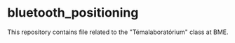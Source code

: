 # bluetooth_positioning
This repository contains file related to the "Témalaboratórium" class at BME.
